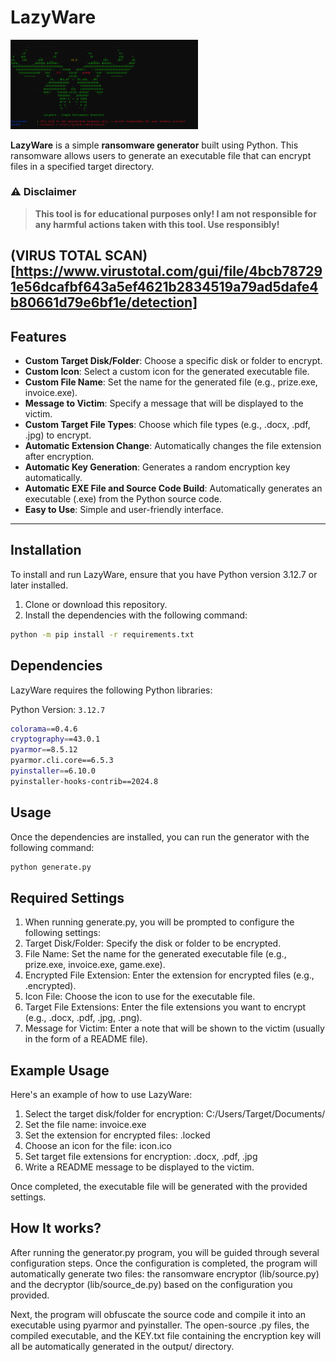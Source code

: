 # LazyWare

<img src="img.png" alt="LazyWare Image" width="300">

**LazyWare** is a simple **ransomware generator** built using Python. This ransomware allows users to generate an executable file that can encrypt files in a specified target directory.

### ⚠️ Disclaimer

> **This tool is for educational purposes only! I am not responsible for any harmful actions taken with this tool. Use responsibly!**

## (VIRUS TOTAL SCAN)[https://www.virustotal.com/gui/file/4bcb787291e56dcafbf643a5ef4621b2834519a79ad5dafe4b80661d79e6bf1e/detection]

## Features

- **Custom Target Disk/Folder**: Choose a specific disk or folder to encrypt.
- **Custom Icon**: Select a custom icon for the generated executable file.
- **Custom File Name**: Set the name for the generated file (e.g., prize.exe, invoice.exe).
- **Message to Victim**: Specify a message that will be displayed to the victim.
- **Custom Target File Types**: Choose which file types (e.g., .docx, .pdf, .jpg) to encrypt.
- **Automatic Extension Change**: Automatically changes the file extension after encryption.
- **Automatic Key Generation**: Generates a random encryption key automatically.
- **Automatic EXE File and Source Code Build**: Automatically generates an executable (.exe) from the Python source code.
- **Easy to Use**: Simple and user-friendly interface.

---

## Installation

To install and run LazyWare, ensure that you have Python version 3.12.7 or later installed.

1. Clone or download this repository.
2. Install the dependencies with the following command:

```bash
python -m pip install -r requirements.txt
```

## Dependencies

LazyWare requires the following Python libraries:

Python Version: `3.12.7`

```bash
colorama==0.4.6
cryptography==43.0.1
pyarmor==8.5.12
pyarmor.cli.core==6.5.3
pyinstaller==6.10.0
pyinstaller-hooks-contrib==2024.8
```

## Usage

Once the dependencies are installed, you can run the generator with the following command:

```bash
python generate.py
```

## Required Settings

1. When running generate.py, you will be prompted to configure the following settings:
2. Target Disk/Folder: Specify the disk or folder to be encrypted.
3. File Name: Set the name for the generated executable file (e.g., prize.exe, invoice.exe, game.exe).
4. Encrypted File Extension: Enter the extension for encrypted files (e.g., .encrypted).
5. Icon File: Choose the icon to use for the executable file.
6. Target File Extensions: Enter the file extensions you want to encrypt (e.g., .docx, .pdf, .jpg, .png).
7. Message for Victim: Enter a note that will be shown to the victim (usually in the form of a README file).

## Example Usage

Here's an example of how to use LazyWare:

1. Select the target disk/folder for encryption: C:/Users/Target/Documents/
2. Set the file name: invoice.exe
3. Set the extension for encrypted files: .locked
4. Choose an icon for the file: icon.ico
5. Set target file extensions for encryption: .docx, .pdf, .jpg
6. Write a README message to be displayed to the victim.

Once completed, the executable file will be generated with the provided settings.

## How It works?

After running the generator.py program, you will be guided through several configuration steps. Once the configuration is completed, the program will automatically generate two files: the ransomware encryptor (lib/source.py) and the decryptor (lib/source_de.py) based on the configuration you provided.

Next, the program will obfuscate the source code and compile it into an executable using pyarmor and pyinstaller. The open-source .py files, the compiled executable, and the KEY.txt file containing the encryption key will all be automatically generated in the output/ directory.
